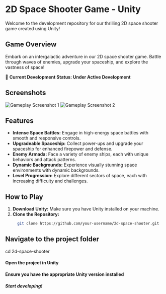 # 2D Space Shooter Game - Unity

Welcome to the development repository for our thrilling 2D space shooter game created using Unity!

## Game Overview

Embark on an intergalactic adventure in our 2D space shooter game. Battle through waves of enemies, upgrade your spaceship, and explore the vastness of space!

🚀 **Current Development Status: Under Active Development**

## Screenshots

![Gameplay Screenshot 1](screenshots/gameplay1.png)
![Gameplay Screenshot 2](screenshots/gameplay2.png)

## Features

- **Intense Space Battles:** Engage in high-energy space battles with smooth and responsive controls.
- **Upgradeable Spaceship:** Collect power-ups and upgrade your spaceship for enhanced firepower and defense.
- **Enemy Armada:** Face a variety of enemy ships, each with unique behaviors and attack patterns.
- **Dynamic Backgrounds:** Experience visually stunning space environments with dynamic backgrounds.
- **Level Progression:** Explore different sectors of space, each with increasing difficulty and challenges.

## How to Play

1. **Download Unity:** Make sure you have Unity installed on your machine.
2. **Clone the Repository:**
   ```bash
     git clone https://github.com/your-username/2d-space-shooter.git
   ```


## Navigate to the project folder
cd 2d-space-shooter

#### Open the project in Unity
#### Ensure you have the appropriate Unity version installed

##### Start developing!

